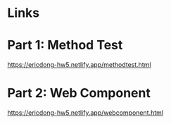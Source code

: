# Links

# Part 1: Method Test

https://ericdong-hw5.netlify.app/methodtest.html

# Part 2: Web Component

https://ericdong-hw5.netlify.app/webcomponent.html
